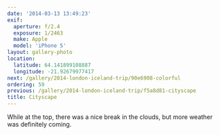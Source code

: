 ```yaml
---
date: '2014-03-13 13:49:23'
exif:
  aperture: f/2.4
  exposure: 1/2463
  make: Apple
  model: 'iPhone 5'
layout: gallery-photo
location:
  latitude: 64.141899108887
  longitude: -21.92679977417
next: /gallery/2014-london-iceland-trip/90e6908-colorful
ordering: 59
previous: /gallery/2014-london-iceland-trip/f5a8d81-cityscape
title: Cityscape
---
```


While at the top, there was a nice break in the clouds, but more weather was definitely coming.
